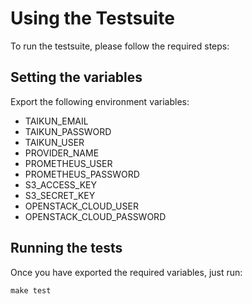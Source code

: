 # Using the Testsuite

To run the testsuite, please follow the required steps:

## Setting the variables

Export the following environment variables:

* TAIKUN_EMAIL
* TAIKUN_PASSWORD
* TAIKUN_USER
* PROVIDER_NAME
* PROMETHEUS_USER
* PROMETHEUS_PASSWORD
* S3_ACCESS_KEY
* S3_SECRET_KEY
* OPENSTACK_CLOUD_USER
* OPENSTACK_CLOUD_PASSWORD

## Running the tests

Once you have exported the required variables, just run:

```
make test
```
